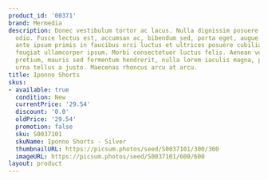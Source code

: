 ```yaml
---
product_id: '00371'
brand: Mermedia
description: Donec vestibulum tortor ac lacus. Nulla dignissim posuere nulla. Suspendisse
  odio. Fusce lectus est, accumsan ac, bibendum sed, porta eget, augue. Vestibulum
  ante ipsum primis in faucibus orci luctus et ultrices posuere cubilia Curae; Pellentesque
  feugiat ullamcorper ipsum. Morbi consectetuer luctus felis. Aenean vestibulum. Praesent
  pretium, mauris sed fermentum hendrerit, nulla lorem iaculis magna, pulvinar scelerisque
  urna tellus a justo. Maecenas rhoncus arcu at arcu.
title: Iponno Shorts
skus:
- available: true
  condition: New
  currentPrice: '29.54'
  discount: '0.0'
  oldPrice: '29.54'
  promotion: false
  sku: S0037101
  skuName: Iponno Shorts - Silver
  thumbnailURL: https://picsum.photos/seed/S0037101/300/300
  imageURL: https://picsum.photos/seed/S0037101/600/600
layout: product
---
```

